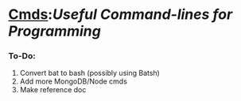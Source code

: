 <h1><strong><a href = "https://github.com/Sondro/Cmds">Cmds</a></strong>:<i>Useful Command-lines for Programming</i></h1>

### To-Do:
1. Convert bat to bash (possibly using Batsh)
2. Add more MongoDB/Node cmds
3. Make reference doc
